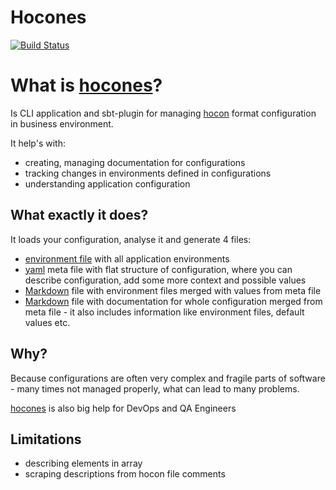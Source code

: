 # Hocones

[![Build Status](https://travis-ci.com/plmuninn/hocones.svg?branch=master)](https://travis-ci.com/plmuninn/hocones)
 
 # What is [hocones](https://plmuninn.github.io/hocones)?
 
 Is CLI application and sbt-plugin for managing [hocon](https://github.com/lightbend/config) format configuration in business environment.
 
 It help's with:
  * creating, managing documentation for configurations
  * tracking changes in environments defined in configurations
  * understanding application configuration
 
 ## What exactly it does?
 
 It loads your configuration, analyse it and generate 4 files:
  * [environment file](https://docs.docker.com/compose/env-file/) with all application environments
  * [yaml](https://en.wikipedia.org/wiki/YAML) meta file with flat structure of configuration, where you can describe 
  configuration, add some more context and possible values
  * [Markdown](https://en.wikipedia.org/wiki/Markdown) file with environment files merged with values from meta file
  * [Markdown](https://en.wikipedia.org/wiki/Markdown) file with documentation for whole configuration merged 
  from meta file - it also includes information like environment files, default values etc.
  
 ## Why?
 
 Because configurations are often very complex and fragile parts of software - many times not managed properly, what can
 lead to many problems. 
 
 [hocones](https://plmuninn.github.io/hocones/) is also big help for DevOps and QA Engineers
 
 ## Limitations
 
 * describing elements in array
 * scraping descriptions from hocon file comments